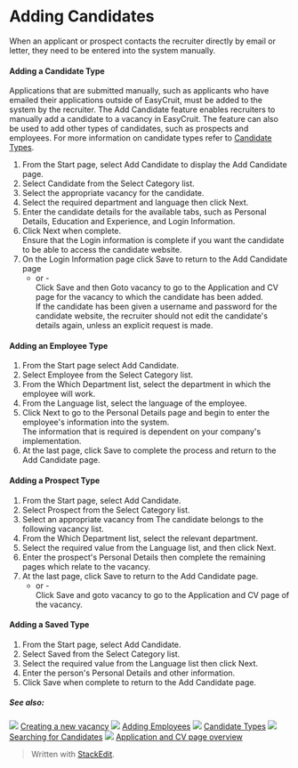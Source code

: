 # Adding Candidates

When an applicant or prospect contacts the recruiter directly by email or letter, they need to be entered into the system manually.

#### Adding a Candidate Type

Applications that are submitted manually, such as applicants who have emailed their applications outside of EasyCruit, must be added to the system by the recruiter. The  Add Candidate  feature enables recruiters to manually add a candidate to a vacancy in EasyCruit. The feature can also be used to add other types of candidates, such as prospects and employees. For more information on candidate types refer to  [Candidate Types](candidate_types.htm).

1.  From the  Start  page, select  Add Candidate  to display the  Add Candidate  page.
2.  Select  Candidate  from the  Select Category  list.
3.  Select the appropriate vacancy for the candidate.
4.  Select the required department and language then click  Next.
5.  Enter the candidate details for the available tabs, such as  Personal Details,  Education and Experience, and  Login Information.
6.  Click  Next  when complete.  
    Ensure that the Login information is complete if you want the candidate to be able to access the candidate website.
7.  On the  Login Information  page click  Save  to return to the  Add Candidate  page  
    - or -  
    Click  Save  and then  Goto vacancy  to go to the  Application and CV  page for the vacancy to which the candidate has been added.  
    If the candidate has been given a username and password for the candidate website, the recruiter should not edit the candidate's details again, unless an explicit request is made.

#### Adding an Employee Type

1.  From the  Start  page select  Add Candidate.
2.  Select  Employee  from the  Select Category  list.
3.  From the  Which Department  list, select the department in which the employee will work.
4.  From the  Language  list, select the language of the employee.
5.  Click  Next  to go to the  Personal Details  page and begin to enter the employee's information into the system.  
    The information that is required is dependent on your company's implementation.
6.  At the last page, click  Save  to complete the process and return to the  Add Candidate  page.

#### Adding a Prospect Type

1.  From the  Start  page, select  Add Candidate.
2.  Select  Prospect  from the  Select Category  list.
3.  Select an appropriate vacancy from  The candidate belongs to the following vacancy  list.
4.  From the  Which Department  list, select the relevant department.
5.  Select the required value from the  Language  list, and then click  Next.
6.  Enter the prospect's  Personal Details  then complete the remaining pages which relate to the vacancy.
7.  At the last page, click  Save  to return to the  Add Candidate  page.  
    - or -  
    Click  Save and goto vacancy  to go to the  Application and CV  page of the vacancy.

#### Adding a Saved Type

1.  From the  Start  page, select  Add Candidate.
2.  Select  Saved  from the  Select Category  list.
3.  Select the required value from the  Language  list then click  Next.
4.  Enter the person's  Personal Details  and other information.
5.  Click  Save  when complete to return to the  Add Candidate  page.

##### See also:

![](../Resources/Images/icon-document-link.png) [Creating a new vacancy](creating_a_new_vacancy.htm)
![](../Resources/Images/icon-document-link.png) [Adding Employees](adding_employees.htm)
![](../Resources/Images/icon-document-link.png) [Candidate Types](candidate_types.htm)
![](../Resources/Images/icon-document-link.png) [Searching for Candidates](searching_for_candidates.htm)
![](../Resources/Images/icon-document-link.png) [Application and CV page overview](application_and_cv_page_overview.htm)


> Written with [StackEdit](https://stackedit.io/).
<!--stackedit_data:
eyJoaXN0b3J5IjpbLTE0Nzk3ODU2NzddfQ==
-->